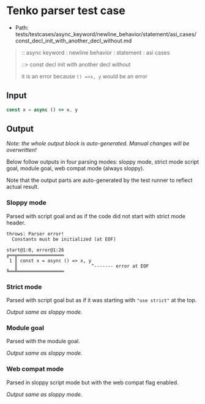 # Tenko parser test case

- Path: tests/testcases/async_keyword/newline_behavior/statement/asi_cases/const_decl_init_with_another_decl_without.md

> :: async keyword : newline behavior : statement : asi cases
>
> ::> const decl init with another decl without
>
> it is an error because `() =>x, y` would be an error

## Input

`````js
const x = async () => x, y
`````

## Output

_Note: the whole output block is auto-generated. Manual changes will be overwritten!_

Below follow outputs in four parsing modes: sloppy mode, strict mode script goal, module goal, web compat mode (always sloppy).

Note that the output parts are auto-generated by the test runner to reflect actual result.

### Sloppy mode

Parsed with script goal and as if the code did not start with strict mode header.

`````
throws: Parser error!
  Constants must be initialized (at EOF)

start@1:0, error@1:26
╔══╦═════════════════
 1 ║ const x = async () => x, y
   ║                           ^------- error at EOF
╚══╩═════════════════

`````

### Strict mode

Parsed with script goal but as if it was starting with `"use strict"` at the top.

_Output same as sloppy mode._

### Module goal

Parsed with the module goal.

_Output same as sloppy mode._

### Web compat mode

Parsed in sloppy script mode but with the web compat flag enabled.

_Output same as sloppy mode._
